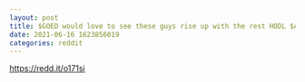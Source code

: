 ```yaml
--- 
layout: post 
title: $GOED would love to see these guys rise up with the rest HODL $AMC & $GME until MOOOON! 
date: 2021-06-16 1623856019 
categories: reddit 
--- 
```

https://redd.it/o171si